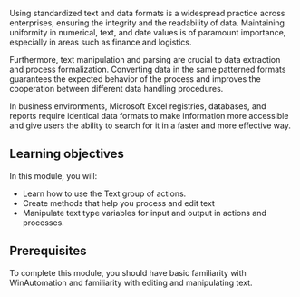 Using standardized text and data formats is a widespread practice across enterprises, ensuring the integrity and the readability of data. Maintaining uniformity in numerical, text, and date values is of paramount importance, especially in areas such as finance and logistics. 

Furthermore, text manipulation and parsing are crucial to data extraction and process formalization. Converting data in the same patterned formats guarantees the expected behavior of the process and improves the cooperation between different data handling procedures.

In business environments, Microsoft Excel registries, databases, and reports require identical data formats to make information more accessible and give users the ability to search for it in a faster and more effective way. 

## Learning objectives

In this module, you will:

- Learn how to use the Text group of actions.
- Create methods that help you process and edit text
- Manipulate text type variables for input and output in actions and processes.

## Prerequisites

To complete this module, you should have basic familiarity with WinAutomation and familiarity with editing and manipulating text.
